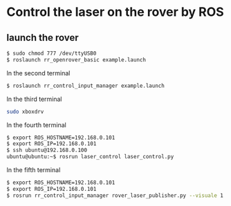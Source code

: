 # Control the laser on the rover by ROS
## launch the rover

```sh
$ sudo chmod 777 /dev/ttyUSB0
$ roslaunch rr_openrover_basic example.launch 
```
In the second terminal
```sh
$ roslaunch rr_control_input_manager example.launch 
```

In the third terminal
```sh
sudo xboxdrv
```

In the fourth terminal
```sh
$ export ROS_HOSTNAME=192.168.0.101
$ export ROS_IP=192.168.0.101
$ ssh ubuntu@192.168.0.100
ubuntu@ubuntu:~$ rosrun laser_control laser_control.py
```

In the fifth terminal
```sh
$ export ROS_HOSTNAME=192.168.0.101
$ export ROS_IP=192.168.0.101
$ rosrun rr_control_input_manager rover_laser_publisher.py --visuale 1 --save_img 0
```

